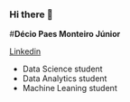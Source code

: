 ### Hi there 👋
#**Décio Paes Monteiro Júnior**


[Linkedin](https://www.linkedin.com/in/DecioPaesMonteiroJunior/)

* Data Science student
* Data Analytics student
* Machine Leaning student


<!--
**DecioPaes/DecioPaes** is a ✨ _special_ ✨ repository because its `README.md` (this file) appears on your GitHub profile.

Here are some ideas to get you started:

- 🔭 I’m currently working on ...
- 🌱 I’m currently learning ...
- 👯 I’m looking to collaborate on ...
- 🤔 I’m looking for help with ...
- 💬 Ask me about ...
- 📫 How to reach me: ...
- 😄 Pronouns: ...
- ⚡ Fun fact: ...
-->
